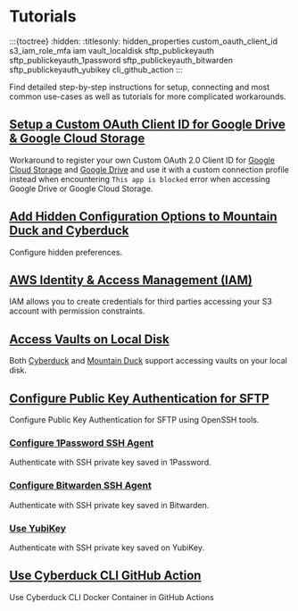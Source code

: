 Tutorials
====

:::{toctree}
:hidden:
:titlesonly:
hidden_properties
custom_oauth_client_id
s3_iam_role_mfa
iam
vault_localdisk
sftp_publickeyauth
sftp_publickeyauth_1password
sftp_publickeyauth_bitwarden
sftp_publickeyauth_yubikey
cli_github_action
:::

Find detailed step-by-step instructions for setup, connecting and most common use-cases as well as tutorials for more complicated workarounds.

## [Setup a Custom OAuth Client ID for Google Drive & Google Cloud Storage](custom_oauth_client_id.md)
Workaround to register your own Custom OAuth 2.0 Client ID for [Google Cloud Storage](../protocols/googlecloudstorage.md) and [Google Drive](../protocols/googledrive.md) and use it with a custom connection profile instead when encountering `This app is blocked` error when accessing Google Drive or Google Cloud Storage.

## [Add Hidden Configuration Options to Mountain Duck and Cyberduck](hidden_properties.md)
Configure hidden preferences.

## [AWS Identity & Access Management (IAM)](iam.md)
IAM allows you to create credentials for third parties accessing your S3 account with permission constraints.

## [Access Vaults on Local Disk](vault_localdisk.md)
Both [Cyberduck](../cyberduck/index.md) and [Mountain Duck](../mountainduck/index.md) support accessing vaults on your local disk.

## [Configure Public Key Authentication for SFTP](sftp_publickeyauth.md)
Configure Public Key Authentication for SFTP using OpenSSH tools.

### [Configure 1Password SSH Agent](sftp_publickeyauth_1password.md)
Authenticate with SSH private key saved in 1Password.

### [Configure Bitwarden SSH Agent](sftp_publickeyauth_bitwarden.md)
Authenticate with SSH private key saved in Bitwarden.

### [Use YubiKey](sftp_publickeyauth_yubikey.md)
Authenticate with SSH private key saved on YubiKey.

## [Use Cyberduck CLI GitHub Action](cli_github_action.md)
Use Cyberduck CLI Docker Container in GitHub Actions